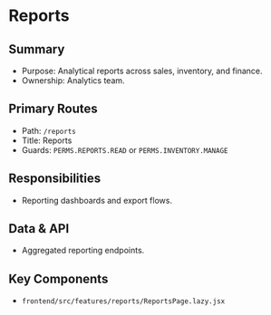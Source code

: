 # Reports

## Summary
- Purpose: Analytical reports across sales, inventory, and finance.
- Ownership: Analytics team.

## Primary Routes
- Path: `/reports`
- Title: Reports
- Guards: `PERMS.REPORTS.READ` or `PERMS.INVENTORY.MANAGE`

## Responsibilities
- Reporting dashboards and export flows.

## Data & API
- Aggregated reporting endpoints.

## Key Components
- `frontend/src/features/reports/ReportsPage.lazy.jsx`

